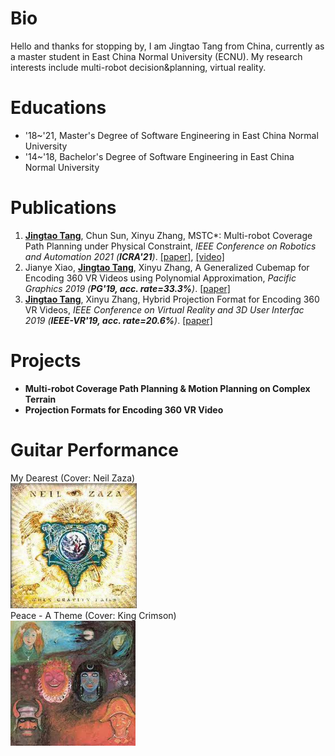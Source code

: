 # Bio

Hello and thanks for stopping by, I am Jingtao Tang from China, currently as a master student in East China Normal University (ECNU). My research interests include multi-robot decision&planning, virtual reality.


# Educations

- '18~'21, Master's Degree of Software Engineering in East China Normal University
- '14~'18, Bachelor's Degree of Software Engineering in East China Normal University

# Publications

1. <ins>**Jingtao Tang**</ins>, Chun Sun, Xinyu Zhang, MSTC*: Multi-robot Coverage Path Planning under Physical Constraint, _IEEE Conference on Robotics and Automation 2021 (**ICRA'21**)_. [[paper]](papers/ICRA21-MSTC_Star.pdf), [[video]](https://vimeo.com/535512748)
2. Jianye Xiao, <ins>**Jingtao Tang**</ins>, Xinyu Zhang, A Generalized Cubemap for Encoding 360 VR Videos using Polynomial Approximation,  _Pacific Graphics 2019 (**PG'19, acc. rate=33.3%**)_. [[paper]](papers/PG19-GCP_polynomial.pdf)
3. <ins>**Jingtao Tang**</ins>, Xinyu Zhang, Hybrid Projection Format for Encoding 360 VR Videos,  _IEEE Conference on Virtual Reality and 3D User Interfac 2019 (**IEEE-VR'19, acc. rate=20.6%**)_. [[paper]](papers/VR19-HCP.pdf)


# Projects

- **Multi-robot Coverage Path Planning & Motion Planning on Complex Terrain**
- **Projection Formats for Encoding 360 VR Video**

# Guitar Performance

<div class="row">
  <div class="column">
    <div class="row">
        My Dearest (Cover: Neil Zaza)
    </div>
    <div class="row">
        <a href="https://www.bilibili.com/video/BV18a4y177o9/">
            <img src="images/my_dearest.jpg" alt="My Dearest (Cover: Neil Zaza)" height="200"/>
        </a>
    </div>
  </div>

  <div class="column">
    <div class="row">
        Peace - A Theme (Cover: King Crimson)
    </div>
    <div class="row">
        <a href="https://www.bilibili.com/video/BV1At41137SN/">
            <img src="images/peace.jpg" alt="Peace - A Theme (Cover: King Crimson)" height="200"/>
        </a>
    </div>
  </div>
</div>


